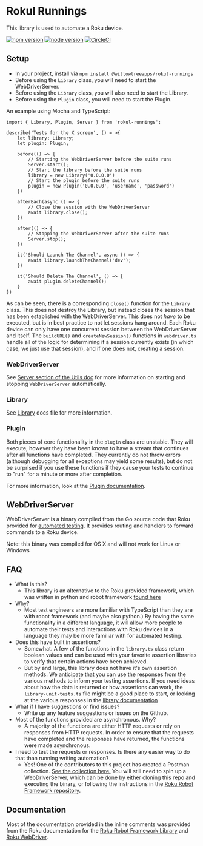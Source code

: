 # Rokul Runnings

This library is used to automate a Roku device.

[![npm version](https://img.shields.io/npm/v/@willowtreeapps/rokul-runnings.svg?style=plastic)](https://www.npmjs.org/package/@willowtreeapps/rokul-runnings)
[![node version](https://img.shields.io/node/v/@willowtreeapps/rokul-runnings?style=plastic&color=blue)](https://www.npmjs.org/package/@willowtreeapps/rokul-runnings)
[![CircleCI](https://circleci.com/gh/willowtreeapps/rokul-runnings.svg?style=svg)](https://circleci.com/gh/willowtreeapps/rokul-runnings)

## Setup

- In your project, install via `npm install @willowtreeapps/rokul-runnings`
- Before using the `Library` class, you will need to start the WebDriverServer.
- Before using the `Library` class, you will also need to start the Library.
- Before using the `Plugin` class, you will need to start the Plugin.

An example using Mocha and TypeScript:

```
import { Library, Plugin, Server } from 'rokul-runnings';

describe('Tests for the X screen', () = >{
    let library: Library;
    let plugin: Plugin;

    before(() => {
        // Starting the WebDriverServer before the suite runs
        Server.start();
        // Start the library before the suite runs
        library = new Library('0.0.0.0')
        // Start the plugin before the suite runs
        plugin = new Plugin('0.0.0.0', 'username', 'password')
    })

    afterEach(async () => {
        // Close the session with the WebDriverServer
        await library.close();
    })

    after(() => {
        // Stopping the WebDriverServer after the suite runs
        Server.stop();
    })

    it('Should Launch The Channel', async () => {
        await library.launchTheChannel('dev');
    })

    it('Should Delete The Channel', () => {
        await plugin.deleteChannel();
    }
})
```

As can be seen, there is a corresponding `close()` function for the `Library` class. This does not destroy the Library, but instead closes the session that has been established with the WebDriverServer. This does not _have_ to be executed, but is in best practice to not let sessions hang around. Each Roku device can only have one concurrent session between the WebDriverServer and itself. The `buildURL()` and `createNewSession()` functions in `webdriver.ts` handle all of the logic for determining if a session currently exists (in which case, we just use that session), and if one does not, creating a session.

### WebDriverServer

See [Server section of the Utils doc](./docs/utils.md#Server) for more information on starting and stopping `WebDriverServer` automatically.

### Library

See [Library](./docs/library.md) docs file for more information.

### Plugin

Both pieces of core functionality in the `plugin` class are unstable. They will execute, however they have been known to have a stream that continues after all functions have completed. They currently do not throw errors (although debugging for all exceptions may yield some results), but do not be surprised if you use these functions if they cause your tests to continue to "run" for a minute or more after completion.

For more information, look at the [Plugin documentation](./docs/plugin.md).

## WebDriverServer

WebDriverServer is a binary compiled from the Go source code that Roku provided for [automated testing](https://github.com/rokudev/automated-channel-testing). It provides routing and handlers to forward commands to a Roku device.

Note: this binary was compiled for OS X and will not work for Linux or Windows

## FAQ

- What is this?
  - This library is an alternative to the Roku-provided framework, which was written in python and robot framework [found here](https://github.com/rokudev/automated-channel-testing)
- Why?
  - Most test engineers are more familiar with TypeScript than they are with robot framework (and maybe also python.) By having the same functionality in a different language, it will allow more people to automate their tests and interactions with Roku devices in a language they may be more familiar with for automated testing.
- Does this have built in assertions?
  - Somewhat. A few of the functions in the `library.ts` class return boolean values and can be used with your favorite assertion libraries to verify that certain actions have been achieved.
  - But by and large, this library does not have it's own assertion methods. We anticipate that you can use the responses from the various methods to inform your testing assertions. If you need ideas about how the data is returned or how assertions can work, the `library-unit-tests.ts` file might be a good place to start, or looking at the various responses in the [library documentation](./docs/library.md)
- What if I have suggestions or find issues?
  - Write up any feature suggestions or issues on the Github.
- Most of the functions provided are asynchronous. Why?
  - A majority of the functions are either HTTP requests or rely on responses from HTTP requests. In order to ensure that the requests have completed and the responses have returned, the functions were made asynchronous.
- I need to test the requests or responses. Is there any easier way to do that than running writing automation?
  - Yes! One of the contributors to this project has created a Postman collection. [See the collection here.](https://gist.github.com/aaron-goff/64152b5162bc4c0003c1962d8f811d9e) You will still need to spin up a WebDriverServer, which can be done by either cloning this repo and executing the binary, or following the instructions in the [Roku Robot Framework repository](https://github.com/rokudev/automated-channel-testing).

## Documentation

Most of the documentation provided in the inline comments was provided from the Roku documentation for the [Roku Robot Framework Library](https://developer.roku.com/en-ca/docs/developer-program/dev-tools/automated-channel-testing/robot-framework-library.md) and [Roku WebDriver](https://developer.roku.com/en-ca/docs/developer-program/dev-tools/automated-channel-testing/web-driver.md).

```

```
